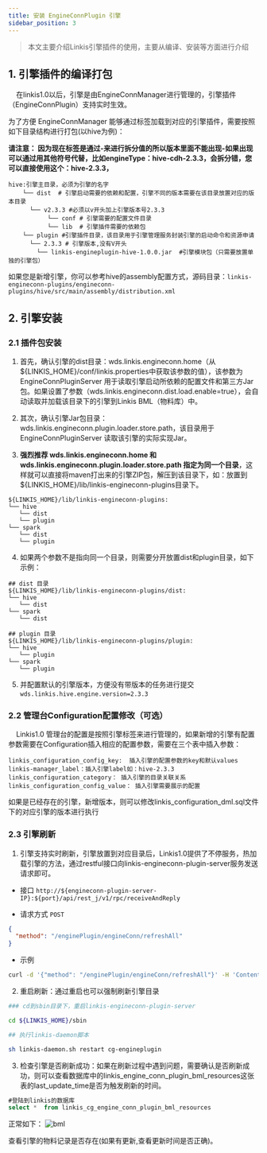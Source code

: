```yaml
---
title: 安装 EngineConnPlugin 引擎
sidebar_position: 3
---
```


> 本文主要介绍Linkis引擎插件的使用，主要从编译、安装等方面进行介绍

## 1. 引擎插件的编译打包

&nbsp;&nbsp;&nbsp;&nbsp;在linkis1.0以后，引擎是由EngineConnManager进行管理的，引擎插件（EngineConnPlugin）支持实时生效。

为了方便 EngineConnManager 能够通过标签加载到对应的引擎插件，需要按照如下目录结构进行打包(以hive为例)：

**请注意： 因为现在标签是通过-来进行拆分值的所以版本里面不能出现-如果出现可以通过用其他符号代替，比如engineType：hive-cdh-2.3.3，会拆分错，您可以直接使用这个：hive-2.3.3，**
```
hive:引擎主目录，必须为引擎的名字
    └── dist  # 引擎启动需要的依赖和配置，引擎不同的版本需要在该目录放置对应的版本目录
      └── v2.3.3 #必须以v开头加上引擎版本号2.3.3
           └── conf # 引擎需要的配置文件目录
           └── lib  # 引擎插件需要的依赖包
    └── plugin #引擎插件目录，该目录用于引擎管理服务封装引擎的启动命令和资源申请
      └── 2.3.3 # 引擎版本,没有V开头
        └── linkis-engineplugin-hive-1.0.0.jar  #引擎模块包（只需要放置单独的引擎包）
```

如果您是新增引擎，你可以参考hive的assembly配置方式，源码目录：`linkis-engineconn-plugins/engineconn-plugins/hive/src/main/assembly/distribution.xml`

## 2. 引擎安装

### 2.1 插件包安装

1. 首先，确认引擎的dist目录：wds.linkis.engineconn.home（从${LINKIS_HOME}/conf/linkis.properties中获取该参数的值），该参数为 EngineConnPluginServer 用于读取引擎启动所依赖的配置文件和第三方Jar包。如果设置了参数（wds.linkis.engineconn.dist.load.enable=true），会自动读取并加载该目录下的引擎到Linkis BML（物料库）中。

2. 其次，确认引擎Jar包目录：wds.linkis.engineconn.plugin.loader.store.path，该目录用于 EngineConnPluginServer 读取该引擎的实际实现Jar。

3. **强烈推荐 wds.linkis.engineconn.home 和 wds.linkis.engineconn.plugin.loader.store.path 指定为同一个目录**，这样就可以直接将maven打出来的引擎ZIP包，解压到该目录下，如：放置到${LINKIS_HOME}/lib/linkis-engineconn-plugins目录下。

```
${LINKIS_HOME}/lib/linkis-engineconn-plugins:
└── hive
   └── dist
   └── plugin
└── spark
   └── dist
   └── plugin
```

4. 如果两个参数不是指向同一个目录，则需要分开放置dist和plugin目录，如下示例：

```
## dist 目录
${LINKIS_HOME}/lib/linkis-engineconn-plugins/dist:
└── hive
   └── dist
└── spark
   └── dist
 
## plugin 目录
${LINKIS_HOME}/lib/linkis-engineconn-plugins/plugin:
└── hive
   └── plugin
└── spark
   └── plugin
```

5. 并配置默认的引擎版本，方便没有带版本的任务进行提交
`wds.linkis.hive.engine.version=2.3.3`

### 2.2 管理台Configuration配置修改（可选）

&nbsp;&nbsp;&nbsp;&nbsp;Linkis1.0 管理台的配置是按照引擎标签来进行管理的，如果新增的引擎有配置参数需要在Configuration插入相应的配置参数，需要在三个表中插入参数：

```
linkis_configuration_config_key:  插入引擎的配置参数的key和默认values
linkis-manager_label：插入引擎label如：hive-2.3.3
linkis_configuration_category： 插入引擎的目录关联关系
linkis_configuration_config_value： 插入引擎需要展示的配置
```

如果是已经存在的引擎，新增版本，则可以修改linkis_configuration_dml.sql文件下的对应引擎的版本进行执行

### 2.3 引擎刷新

1. 引擎支持实时刷新，引擎放置到对应目录后，Linkis1.0提供了不停服务，热加载引擎的方法，通过restful接口向linkis-engineconn-plugin-server服务发送请求即可。

- 接口 `http://${engineconn-plugin-server-IP}:${port}/api/rest_j/v1/rpc/receiveAndReply`

- 请求方式 `POST`

```json
{
  "method": "/enginePlugin/engineConn/refreshAll"
}
```
- 示例

```bash
curl -d '{"method": "/enginePlugin/engineConn/refreshAll"}' -H 'Content-Type: application/json' http://localhost:9103/api/rest_j/v1/rpc/receiveAndReply
```

2. 重启刷新：通过重启也可以强制刷新引擎目录

```bash
### cd到sbin目录下，重启linkis-engineconn-plugin-server

cd ${LINKIS_HOME}/sbin

## 执行linkis-daemon脚本

sh linkis-daemon.sh restart cg-engineplugin

```

3. 检查引擎是否刷新成功：如果在刷新过程中遇到问题，需要确认是否刷新成功，则可以查看数据库中的linkis_engine_conn_plugin_bml_resources这张表的last_update_time是否为触发刷新的时间。
```sql
#登陆到linkis的数据库 
select *  from linkis_cg_engine_conn_plugin_bml_resources
```

正常如下： 
![bml](https://user-images.githubusercontent.com/29391030/156343249-9f6dca8f-4e0d-438b-995f-4f469270a22d.png)

查看引擎的物料记录是否存在(如果有更新,查看更新时间是否正确)。